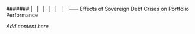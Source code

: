 ####### |   |   |   |   |   |   ├── Effects of Sovereign Debt Crises on Portfolio Performance

*Add content here*
